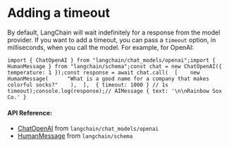 Adding a timeout
================

By default, LangChain will wait indefinitely for a response from the model provider. If you want to add a timeout, you can pass a `timeout` option, in milliseconds, when you call the model. For example, for OpenAI:

    import { ChatOpenAI } from "langchain/chat_models/openai";import { HumanMessage } from "langchain/schema";const chat = new ChatOpenAI({ temperature: 1 });const response = await chat.call(  [    new HumanMessage(      "What is a good name for a company that makes colorful socks?"    ),  ],  { timeout: 1000 } // 1s timeout);console.log(response);// AIMessage { text: '\n\nRainbow Sox Co.' }

#### API Reference:

*   [ChatOpenAI](/docs/api/chat_models_openai/classes/ChatOpenAI) from `langchain/chat_models/openai`
*   [HumanMessage](/docs/api/schema/classes/HumanMessage) from `langchain/schema`